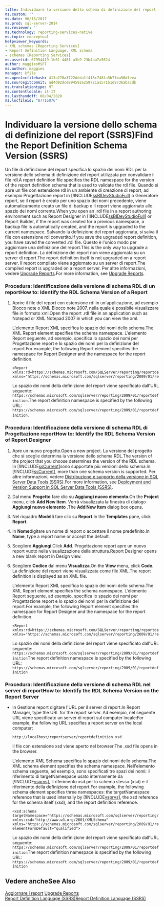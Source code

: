 ```yaml
---
title: Individuare la versione dello schema di definizione del report (SSRS) | Microsoft Docs
ms.custom: ''
ms.date: 06/13/2017
ms.prod: sql-server-2014
ms.reviewer: ''
ms.technology: reporting-services-native
ms.topic: conceptual
helpviewer_keywords:
- XML schemas [Reporting Services]
- Report Definition Language, XML schema
- schemas [Reporting Services]
ms.assetid: 67954419-1b61-4481-a3b9-23b4ba7a5624
author: maggiesMSFT
ms.author: maggies
manager: kfile
ms.openlocfilehash: 413a270a3722ddda1f418c748fa5b7fba50dfeea
ms.sourcegitcommit: ad4d92dce894592a259721a1571b1d8736abacdb
ms.translationtype: MT
ms.contentlocale: it-IT
ms.lasthandoff: 08/04/2020
ms.locfileid: "87716076"
---
```

# <a name="find-the-report-definition-schema-version-ssrs"></a><span data-ttu-id="6de51-102">Individuare la versione dello schema di definizione del report (SSRS)</span><span class="sxs-lookup"><span data-stu-id="6de51-102">Find the Report Definition Schema Version (SSRS)</span></span>
  <span data-ttu-id="6de51-103">Un file di definizione del report specifica lo spazio dei nomi RDL per la versione dello schema di definizione del report utilizzata per convalidare il file rdl.</span><span class="sxs-lookup"><span data-stu-id="6de51-103">A report definition file specifies the RDL namespace for the version of the report definition schema that is used to validate the rdl file.</span></span> <span data-ttu-id="6de51-104">Quando si apre un file con estensione rdl in un ambiente di creazione di report, ad esempio Progettazione report in [!INCLUDE[ssBIDevStudioFull](../../includes/ssbidevstudiofull-md.md)] o Generatore report, se il report è creato per uno spazio dei nomi precedente, viene automaticamente creato un file di backup e il report viene aggiornato allo spazio dei nomi corrente.</span><span class="sxs-lookup"><span data-stu-id="6de51-104">When you open an .rdl file in a report authoring environment such as Report Designer in [!INCLUDE[ssBIDevStudioFull](../../includes/ssbidevstudiofull-md.md)] or Report Builder, if the report was created for a previous namespace, a backup file is automatically created, and the report is upgraded to the current namespace.</span></span> <span data-ttu-id="6de51-105">Salvando la definizione del report aggiornata, si salva il file con estensione rdl convertito.</span><span class="sxs-lookup"><span data-stu-id="6de51-105">If you save the upgraded report definition, you have saved the converted .rdl file.</span></span> <span data-ttu-id="6de51-106">Questo è l'unico modo per aggiornare una definizione del report.</span><span class="sxs-lookup"><span data-stu-id="6de51-106">This is the only way to upgrade a report definition.</span></span> <span data-ttu-id="6de51-107">La definizione del report non viene aggiornata su un server di report.</span><span class="sxs-lookup"><span data-stu-id="6de51-107">The report definition itself is not upgraded on a report server.</span></span> <span data-ttu-id="6de51-108">Il report compilato viene aggiornato su un server di report.</span><span class="sxs-lookup"><span data-stu-id="6de51-108">The compiled report is upgraded on a report server.</span></span> <span data-ttu-id="6de51-109">Per altre informazioni, vedere [Upgrade Reports](../install-windows/upgrade-reports.md).</span><span class="sxs-lookup"><span data-stu-id="6de51-109">For more information, see [Upgrade Reports](../install-windows/upgrade-reports.md).</span></span>  
  
### <a name="how-to-identify-the-rdl-schema-version-of-a-report"></a><span data-ttu-id="6de51-110">Procedura: Identificazione della versione di schema RDL di un report</span><span class="sxs-lookup"><span data-stu-id="6de51-110">How to: Identify the RDL Schema Version of a Report</span></span>  
  
1.  <span data-ttu-id="6de51-111">Aprire il file del report con estensione rdl in un'applicazione, ad esempio Blocco note o XML Blocco note 2007, nella quale è possibile visualizzare file in formato xml.</span><span class="sxs-lookup"><span data-stu-id="6de51-111">Open the report .rdl file in an application such as Notepad or XML Notepad 2007 in which you can view the xml.</span></span>  
  
     <span data-ttu-id="6de51-112">L'elemento Report XML specifica lo spazio dei nomi dello schema.</span><span class="sxs-lookup"><span data-stu-id="6de51-112">The XML Report element specifies the schema namespace.</span></span> <span data-ttu-id="6de51-113">L'elemento Report seguente, ad esempio, specifica lo spazio dei nomi per Progettazione report e lo spazio dei nomi per la definizione del report.</span><span class="sxs-lookup"><span data-stu-id="6de51-113">For example, the following Report element specifies the namespace for Report Designer and the namespace for the report definition.</span></span>  
  
    ```  
    <Report xmlns:rd=https://schemas.microsoft.com/SQLServer/reporting/reportdesigner   
    xmlns="https://schemas.microsoft.com/sqlserver/reporting/2009/01/reportdefinition">  
    ```  
  
     <span data-ttu-id="6de51-114">Lo spazio dei nomi della definizione del report viene specificato dall'URL seguente: `https://schemas.microsoft.com/sqlserver/reporting/2009/01/reportdefinition`.</span><span class="sxs-lookup"><span data-stu-id="6de51-114">The report definition namespace is specified by the following URL: `https://schemas.microsoft.com/sqlserver/reporting/2009/01/reportdefinition`.</span></span>  
  
### <a name="how-to-identify-the-rdl-schema-version-of-report-designer"></a><span data-ttu-id="6de51-115">Procedura: Identificazione della versione di schema RDL di Progettazione report</span><span class="sxs-lookup"><span data-stu-id="6de51-115">How to: Identify the RDL Schema Version of Report Designer</span></span>  
  
1.  <span data-ttu-id="6de51-116">Apre un nuovo progetto.</span><span class="sxs-lookup"><span data-stu-id="6de51-116">Open a new project.</span></span> <span data-ttu-id="6de51-117">La versione del progetto che si sceglie determina la versione dello schema RDL.</span><span class="sxs-lookup"><span data-stu-id="6de51-117">The version of the project that you choose determines the version of the RDL schema.</span></span> <span data-ttu-id="6de51-118">In [!INCLUDE[ssCurrent](../../includes/sscurrent-md.md)]sono supportate più versioni dello schema.</span><span class="sxs-lookup"><span data-stu-id="6de51-118">In [!INCLUDE[ssCurrent](../../includes/sscurrent-md.md)], more than one schema version is supported.</span></span> <span data-ttu-id="6de51-119">Per altre informazioni, vedere [Distribuzione e supporto della versione in SQL Server Data Tools &#40;SSRS&#41;](../tools/deployment-and-version-support-in-sql-server-data-tools-ssrs.md).</span><span class="sxs-lookup"><span data-stu-id="6de51-119">For more information, see [Deployment and Version Support in SQL Server Data Tools &#40;SSRS&#41;](../tools/deployment-and-version-support-in-sql-server-data-tools-ssrs.md).</span></span>  
  
2.  <span data-ttu-id="6de51-120">Dal menu **Progetto** fare clic su **Aggiungi nuovo elemento**.</span><span class="sxs-lookup"><span data-stu-id="6de51-120">On the **Project** menu, click **Add New Item**.</span></span> <span data-ttu-id="6de51-121">Verrà visualizzata la finestra di dialogo **Aggiungi nuovo elemento** .</span><span class="sxs-lookup"><span data-stu-id="6de51-121">The **Add New Item** dialog box opens.</span></span>  
  
3.  <span data-ttu-id="6de51-122">Nel riquadro **Modelli** fare clic su **Report**.</span><span class="sxs-lookup"><span data-stu-id="6de51-122">In the **Templates** pane, click **Report**.</span></span>  
  
4.  <span data-ttu-id="6de51-123">In **Nome**digitare un nome di report o accettare il nome predefinito.</span><span class="sxs-lookup"><span data-stu-id="6de51-123">In **Name**, type a report name or accept the default.</span></span>  
  
5.  <span data-ttu-id="6de51-124">Scegliere **Aggiungi**.</span><span class="sxs-lookup"><span data-stu-id="6de51-124">Click **Add**.</span></span> <span data-ttu-id="6de51-125">Progettazione report apre un nuovo report vuoto nella visualizzazione della struttura.</span><span class="sxs-lookup"><span data-stu-id="6de51-125">Report Designer opens a new blank report in Design view.</span></span>  
  
6.  <span data-ttu-id="6de51-126">Scegliere **Codice** dal menu **Visualizza**.</span><span class="sxs-lookup"><span data-stu-id="6de51-126">On the **View** menu, click **Code**.</span></span> <span data-ttu-id="6de51-127">La definizione del report viene visualizzata come file XML.</span><span class="sxs-lookup"><span data-stu-id="6de51-127">The report definition is displayed as an XML file.</span></span>  
  
     <span data-ttu-id="6de51-128">L'elemento Report XML specifica lo spazio dei nomi dello schema.</span><span class="sxs-lookup"><span data-stu-id="6de51-128">The XML Report element specifies the schema namespace.</span></span> <span data-ttu-id="6de51-129">L'elemento Report seguente, ad esempio, specifica lo spazio dei nomi per Progettazione report e lo spazio dei nomi per la definizione del report.</span><span class="sxs-lookup"><span data-stu-id="6de51-129">For example, the following Report element specifies the namespace for Report Designer and the namespace for the report definition.</span></span>  
  
    ```  
    <Report xmlns:rd=https://schemas.microsoft.com/SQLServer/reporting/reportdesigner  
    xmlns="https://schemas.microsoft.com/sqlserver/reporting/2009/01/reportdefinition">  
    ```  
  
     <span data-ttu-id="6de51-130">Lo spazio dei nomi della definizione del report viene specificato dall'URL seguente: `https://schemas.microsoft.com/sqlserver/reporting/2009/01/reportdefinition`</span><span class="sxs-lookup"><span data-stu-id="6de51-130">The report definition namespace is specified by the following URL: `https://schemas.microsoft.com/sqlserver/reporting/2009/01/reportdefinition`</span></span>  
  
### <a name="how-to-identify-the-rdl-schema-version-on-the-report-server"></a><span data-ttu-id="6de51-131">Procedura: Identificazione della versione di schema RDL nel server di report</span><span class="sxs-lookup"><span data-stu-id="6de51-131">How to: Identify the RDL Schema Version on the Report Server</span></span>  
  
-   <span data-ttu-id="6de51-132">In Gestione report digitare l'URL per il server di report.</span><span class="sxs-lookup"><span data-stu-id="6de51-132">In Report Manager, type the URL for the report server.</span></span> <span data-ttu-id="6de51-133">Ad esempio, nel seguente URL viene specificato un server di report sul computer locale:</span><span class="sxs-lookup"><span data-stu-id="6de51-133">For example, the following URL specifies a report server on the local computer:</span></span>  
  
     `http://localhost/reportserver/reportdefinition.xsd`  
  
     <span data-ttu-id="6de51-134">Il file con estensione xsd viene aperto nel browser.</span><span class="sxs-lookup"><span data-stu-id="6de51-134">The .xsd file opens in the browser.</span></span>  
  
     <span data-ttu-id="6de51-135">L'elemento XML Schema specifica lo spazio dei nomi dello schema.</span><span class="sxs-lookup"><span data-stu-id="6de51-135">The XML schema element specifies the schema namespace.</span></span> <span data-ttu-id="6de51-136">Nell'elemento schema seguente, ad esempio, sono specificati tre spazi dei nomi: il riferimento di targetNamespace usato internamente da [!INCLUDE[vsprvs](../../includes/vsprvs-md.md)], il riferimento xsd per lo schema stesso (xsd) e il riferimento della definizione del report.</span><span class="sxs-lookup"><span data-stu-id="6de51-136">For example, the following schema element specifies three namespaces: the targetNamespace reference that is used internally by [!INCLUDE[vsprvs](../../includes/vsprvs-md.md)], the xsd reference for the schema itself (xsd), and the report definition reference.</span></span>  
  
    ```  
    <xsd:schema   
    targetNamespace="https://schemas.microsoft.com/sqlserver/reporting/2009/01/reportdefinition"   
    xmlns:xsd="http://www.w3.org/2001/XMLSchema"   
    xmlns="https://schemas.microsoft.com/sqlserver/reporting/2009/01/reportdefinition"   
    elementFormDefault="qualified">  
    ```  
  
     <span data-ttu-id="6de51-137">Lo spazio dei nomi della definizione del report viene specificato dall'URL seguente: `https://schemas.microsoft.com/sqlserver/reporting/2009/01/reportdefinition`</span><span class="sxs-lookup"><span data-stu-id="6de51-137">The report definition namespace is specified by the following URL: `https://schemas.microsoft.com/sqlserver/reporting/2009/01/reportdefinition`</span></span>  
  
## <a name="see-also"></a><span data-ttu-id="6de51-138">Vedere anche</span><span class="sxs-lookup"><span data-stu-id="6de51-138">See Also</span></span>  
 <span data-ttu-id="6de51-139">[Aggiornare i report](../install-windows/upgrade-reports.md) </span><span class="sxs-lookup"><span data-stu-id="6de51-139">[Upgrade Reports](../install-windows/upgrade-reports.md) </span></span>  
 [<span data-ttu-id="6de51-140">Report Definition Language &#40;SSRS&#41;</span><span class="sxs-lookup"><span data-stu-id="6de51-140">Report Definition Language &#40;SSRS&#41;</span></span>](report-definition-language-ssrs.md)  
  
  
